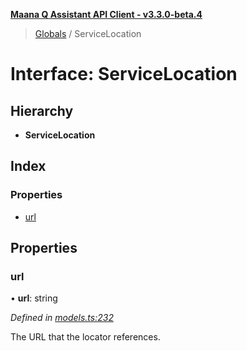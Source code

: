 **[Maana Q Assistant API Client - v3.3.0-beta.4](../README.md)**

> [Globals](../globals.md) / ServiceLocation

# Interface: ServiceLocation

## Hierarchy

* **ServiceLocation**

## Index

### Properties

* [url](servicelocation.md#url)

## Properties

### url

•  **url**: string

*Defined in [models.ts:232](https://github.com/maana-io/q-assistant-client/blob/b0243f8/src/models.ts#L232)*

The URL that the locator references.

